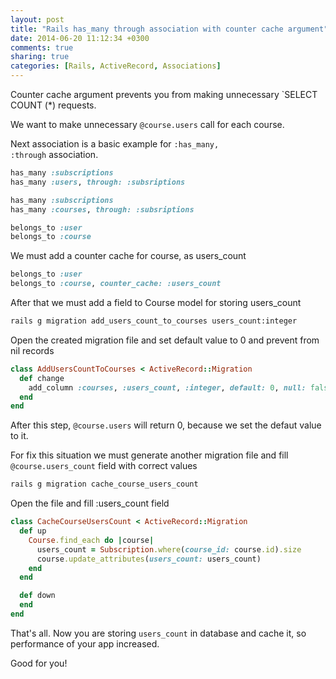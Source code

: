 ```yaml
---
layout: post
title: "Rails has_many through association with counter cache argument"
date: 2014-06-20 11:12:34 +0300
comments: true
sharing: true
categories: [Rails, ActiveRecord, Associations]
---
```


Counter cache argument prevents you from making unnecessary `SELECT COUNT (*) requests.

We want to make unnecessary `@course.users` call for each course.

Next association is a basic example for <code>:has_many, :through</code> association.

<!-- more -->

``` ruby
has_many :subscriptions
has_many :users, through: :subsriptions
```

``` ruby
has_many :subscriptions
has_many :courses, through: :subsriptions
```

``` ruby
belongs_to :user
belongs_to :course
```

We must add a counter cache for course, as users_count


``` ruby
belongs_to :user
belongs_to :course, counter_cache: :users_count
```

After that we must add a field to Course model for storing users_count

``` bash
rails g migration add_users_count_to_courses users_count:integer
```

Open the created migration file and set default value to 0 and prevent from nil records

``` ruby
class AddUsersCountToCourses < ActiveRecord::Migration
  def change
    add_column :courses, :users_count, :integer, default: 0, null: false
  end
end
```

After this step, `@course.users` will return 0, because we set the defaut value to it.

For fix this situation we must generate another migration file and fill `@course.users_count` field with correct values

``` bash
rails g migration cache_course_users_count
```

Open the file and fill :users_count field

``` ruby
class CacheCourseUsersCount < ActiveRecord::Migration
  def up
    Course.find_each do |course|
      users_count = Subscription.where(course_id: course.id).size
      course.update_attributes(users_count: users_count)
    end
  end

  def down
  end
end
```

That's all. Now you are storing `users_count` in database and cache it, so performance of your app increased.

Good for you!
